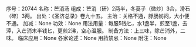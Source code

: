 序号：20744
名称：芒消汤
组成：芒消（研）2两半，冬葵子（微炒）3合，滑石（碎）3两。
出处：《圣济总录》卷九十五。
主治：关格不通，脬肠妨闷，大小便不通。
加减：None
功效：None
用法用量：每服5钱匕，水1盏半，煎至1盏，去滓，入芒消末半钱匕，更煎2沸，空心温服。
制备方法：上三味，除芒消外，二味。
临床应用：None
各家论述：None
用药禁忌：None
附注：None
